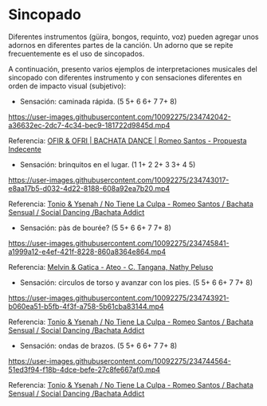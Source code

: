 # Sincopado

Diferentes instrumentos (güira, bongos, requinto, voz) pueden agregar unos adornos en diferentes partes de la canción. Un adorno que se repite frecuentemente es el uso de sincopados.

A continuación, presento varios ejemplos de interpretaciones musicales del sincopado con diferentes instrumento y con sensaciones diferentes en orden de impacto visual (subjetivo):

- Sensación: caminada rápida. (5 5+ 6 6+ 7 7+ 8)

https://user-images.githubusercontent.com/10092275/234742042-a36632ec-2dc7-4c34-bec9-181722d9845d.mp4

Referencia: [OFIR & OFRI | BACHATA DANCE | Romeo Santos - Propuesta Indecente](https://youtu.be/RCLvL4tjQf4?t=70)


- Sensación: brinquitos en el lugar. (1 1+ 2 2+ 3 3+ 4 5)

https://user-images.githubusercontent.com/10092275/234743017-e8aa17b5-d032-4d22-8188-608a92ea7b20.mp4

Referencia: [Tonio & Ysenah / No Tiene La Culpa - Romeo Santos / Bachata Sensual / Social Dancing /Bachata Addict](https://youtu.be/fDuckPb3Gws?t=93)


- Sensación: pàs de bourée? (5 5+ 6 6+ 7 7+ 8)

https://user-images.githubusercontent.com/10092275/234745841-a1999a12-e4ef-421f-8228-860a8364e864.mp4

Referencia: [Melvin & Gatica - Ateo - C. Tangana, Nathy Peluso](https://youtu.be/H84LH59JjZk?t=198)


- Sensación: circulos de torso y avanzar con los pies. (5 5+ 6 6+ 7 7+ 8)

https://user-images.githubusercontent.com/10092275/234743921-b060ea51-b5fb-4f3f-a758-5b61cba83144.mp4

Referencia: [Tonio & Ysenah / No Tiene La Culpa - Romeo Santos / Bachata Sensual / Social Dancing /Bachata Addict](https://youtu.be/fDuckPb3Gws?t=222)


- Sensación: ondas de brazos. (5 5+ 6 6+ 7 7+ 8)

https://user-images.githubusercontent.com/10092275/234744564-51ed3f94-f18b-4dce-befe-27c8fe667af0.mp4

Referencia: [Tonio & Ysenah / No Tiene La Culpa - Romeo Santos / Bachata Sensual / Social Dancing /Bachata Addict](https://youtu.be/fDuckPb3Gws?t=229)
